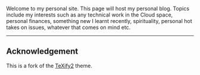Welcome to my personal site. This page will host my personal blog. Topics include my interests such as any technical work in the Cloud space, personal finances, something new I learnt recently, spirituality, personal hot takes on issues, whatever that comes on mind etc.  

---

## Acknowledgement

This is a fork of the [TeXify2](https://github.com/weastur/hugo-texify2) theme.

